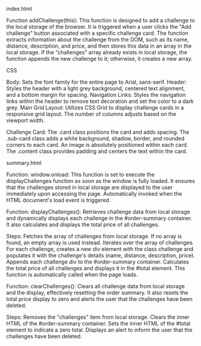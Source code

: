 index.html
 
Function addChallenge(this):
This function is designed to add a challenge to the local storage of the browser. 
It is triggered when a user clicks the "Add challenge" button associated with a specific challenge card. The function extracts information about the challenge from the DOM, such as its name, distance, description, and price, and then stores this data in an array in the local storage. If the "challenges" array already exists in local storage, the function appends the new challenge to it; otherwise, it creates a new array.

CSS

Body: Sets the font family for the entire page to Arial, sans-serif.
Header: Styles the header with a light grey background, centered text alignment, and a bottom margin for spacing.
Navigation Links: Styles the navigation links within the header to remove text decoration and set the color to a dark grey.
Main Grid Layout: Utilizes CSS Grid to display challenge cards in a responsive grid layout. The number of columns adjusts based on the viewport width.

Challenge Card:
The .card class positions the card and adds spacing.
The .sub-card class adds a white background, shadow, border, and rounded corners to each card.
An image is absolutely positioned within each card.
The .content class provides padding and centers the text within the card.

summary.html

Function: window.onload:
This function is set to execute the displayChallenges function as soon as the window is fully loaded. It ensures that the challenges stored in local storage are displayed to the user immediately upon accessing the page.
Automatically invoked when the HTML document's load event is triggered.

Function: displayChallenges():
Retrieves challenge data from local storage and dynamically displays each challenge in the #order-summary container. It also calculates and displays the total price of all challenges.

Steps:
Fetches the array of challenges from local storage. If no array is found, an empty array is used instead.
Iterates over the array of challenges.
For each challenge, creates a new div element with the class challenge and populates it with the challenge's details (name, distance, description, price).
Appends each challenge div to the #order-summary container.
Calculates the total price of all challenges and displays it in the #total element.
This function is automatically called when the page loads.

Function: clearChallenges():
Clears all challenge data from local storage and the display, effectively resetting the order summary. It also resets the total price display to zero and alerts the user that the challenges have been deleted.

Steps:
Removes the "challenges" item from local storage.
Clears the inner HTML of the #order-summary container.
Sets the inner HTML of the #total element to indicate a zero total.
Displays an alert to inform the user that the challenges have been deleted.
